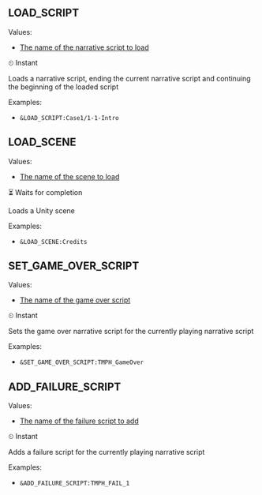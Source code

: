 ## LOAD_SCRIPT
Values: 
  - [The name of the narrative script to load](../constants.md#NarrativeScriptAssetName)

⏲ Instant


Loads a narrative script, ending the current narrative script
and continuing the beginning of the loaded script


Examples: 
  - `&LOAD_SCRIPT:Case1/1-1-Intro`

## LOAD_SCENE
Values: 
  - [The name of the scene to load](../constants.md#UnitySceneAssetName)

⏳ Waits for completion


Loads a Unity scene


Examples: 
  - `&LOAD_SCENE:Credits`

## SET_GAME_OVER_SCRIPT
Values: 
  - [The name of the game over script](../constants.md#GameOverScriptAssetName)

⏲ Instant


Sets the game over narrative script for the currently playing narrative script


Examples: 
  - `&SET_GAME_OVER_SCRIPT:TMPH_GameOver`

## ADD_FAILURE_SCRIPT
Values: 
  - [The name of the failure script to add](../constants.md#FailureScriptAssetName)

⏲ Instant


Adds a failure script for the currently playing narrative script


Examples: 
  - `&ADD_FAILURE_SCRIPT:TMPH_FAIL_1`